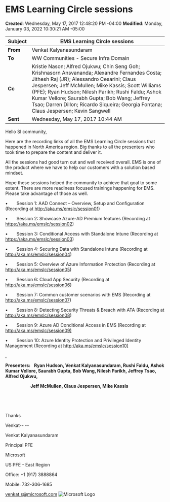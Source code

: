 # EMS Learning Circle sessions

**Created**: Wednesday, May 17, 2017 12:48:20 PM -04:00
**Modified**: Monday, January 03, 2022 10:30:21 AM -05:00


| **<span style="">Subject</span>** | **<span style="">EMS Learning Circle sessions</span>** |
| --- | --- |
| **<span style="">From</span>** | <span style="">Venkat Kalyanasundaram</span> |
| **<span style="">To</span>** | <span style="">WW Communities - Secure Infra Domain</span> |
| **<span style="">Cc</span>** | <span style="">Kristie Nason; Alfred Ojukwu; Chin Seng Goh; Krishnasorn Ansvananda; Alexandre Fernandes Costa; Jithesh Raj (JR); Alessandro Cesarini; Claus Jespersen; Jeff McMullen; Mike Kassis; Scott Williams (PFE); Ryan Hudson; Nilesh Parikh; Rushi Faldu; Ashok Kumar Vellore; Saurabh Gupta; Bob Wang; Jeffrey Tsao; Darren Dillon; Ricardo Siqueira; Georgia Fontana; Claus Jespersen; Kevin Sangwell</span> |
| **<span style="">Sent</span>** | <span style="">Wednesday, May 17, 2017 10:44 AM</span> |

Hello SI community,

<span style="">Here are the recording links of all the EMS Learning Circle sessions that happened in North America region. Big thanks to all the presenters who took time to prepare the content and deliver it.</span>

<span style="">All the sessions had good turn out and well received overall. EMS is one of the product where we have to help our customers with a solution based mindset.</span>

<span style="">Hope these sessions helped the community to achieve that goal to some extent. There are more readiness focused trainings happening for EMS. Please take advantage of those as well.</span>

<span style="">•&#160;&#160;&#160;&#160;&#160;&#160; Session 1: AAD Connect – Overview, Setup and Configuration</span> <span style="">(Recording at</span> http://aka.ms/emslc/session01<span style="">)</span>

<span style="">•&#160;&#160;&#160;&#160;&#160;&#160; Session 2: Showcase Azure-AD Premium features</span> <span style="">(Recording at</span> https://aka.ms/emslc/session02<span style="">)</span>

<span style="">•&#160;&#160;&#160;&#160;&#160;&#160; Session 3: Conditional Access with Standalone Intune</span> <span style="">(Recording at</span> https://aka.ms/emslc/session03<span style="">)</span>

<span style="">•&#160;&#160;&#160;&#160;&#160;&#160; Session 4: Securing Data with Standalone Intune</span> <span style="">(Recording at</span> http://aka.ms/emslc/session04<span style="">)</span>

<span style="">•&#160;&#160;&#160;&#160;&#160;&#160; Session 5: Overview of Azure Information Protection</span> <span style="">(Recording at</span> http://aka.ms/emslc/session05<span style="">)</span>

<span style="">•&#160;&#160;&#160;&#160;&#160;&#160; Session 6: Cloud App Security</span> <span style="">(Recording at</span> http://aka.ms/emslc/session06<span style="">)</span>

<span style="">•&#160;&#160;&#160;&#160;&#160;&#160; Session 7: Common customer scenarios with EMS</span> <span style="">(Recording at</span> http://aka.ms/emslc/session07<span style="">)</span>

<span style="">•&#160;&#160;&#160;&#160;&#160;&#160; Session 8: Detecting Security Threats &amp; Breach with ATA</span> <span style="">(Recording at</span> http://aka.ms/emslc/session08<span style="">)</span>

<span style="">•&#160;&#160;&#160;&#160;&#160;&#160; Session 9: Azure AD Conditional Access in EMS</span> <span style="">(Recording at</span> http://aka.ms/emslc/session09<span style="text-decoration:underline">)</span>

<span style="">•&#160;&#160;&#160;&#160;&#160;&#160; Session 10: Azure Identity Protection and Privileged Identity Management</span> <span style="">(Recording at</span> http://aka.ms/emslc/session10<span style="text-decoration:underline">)</span>

<span style="text-decoration:underline">&#160;</span>

**<span style="">Presenters:</span>**<span style="">&#160; &#160;</span>**<span style="">Ryan Hudson, Venkat Kalyanasundaram, Rushi Faldu, Ashok Kumar Vellore, Saurabh Gupta, Bob Wang, Nilesh Parikh, Jeffrey Tsao,</span>** **<span style="">Alfred Ojukwu,</span>**

**<span style="">&#160;&#160;&#160;&#160;&#160;&#160;&#160;&#160;&#160;&#160;&#160;&#160;&#160;&#160;&#160;&#160;&#160;&#160;&#160;&#160; &#160;&#160;&#160;Jeff McMullen, Claus Jespersen, Mike Kassis</span>**

<span style="">&#160;</span>

<span style="">&#160;</span>

<span style="">Thanks</span>

<span style="">Venkat</span><span style="">--</span><span style=""> </span><span style="">--</span><span style=""> </span>

<span style="">Venkat Kalyanasundaram</span>

<span style="">Principal PFE</span>

<span style="">Microsoft</span>

<span style="">US PFE - East Region</span>

<span style="">Office: +1 (917) 3888864</span>

<span style="">Mobile: 732-306-1685</span>

venkat.s@microsoft.com
![Microsoft Logo](/Attachments/1-f9ac7ed813254c508b6a9973ef0ab7fd.jpeg)

<span style="">&#160;</span>

<span style="">&#160;</span>

<span style="">&#160;</span>